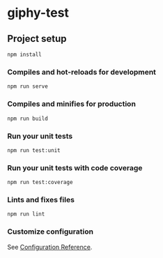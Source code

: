 # giphy-test

## Project setup
```
npm install
```

### Compiles and hot-reloads for development
```
npm run serve
```

### Compiles and minifies for production
```
npm run build
```

### Run your unit tests
```
npm run test:unit
```

### Run your unit tests with code coverage
```
npm run test:coverage
```

### Lints and fixes files
```
npm run lint
```

### Customize configuration
See [Configuration Reference](https://cli.vuejs.org/config/).
